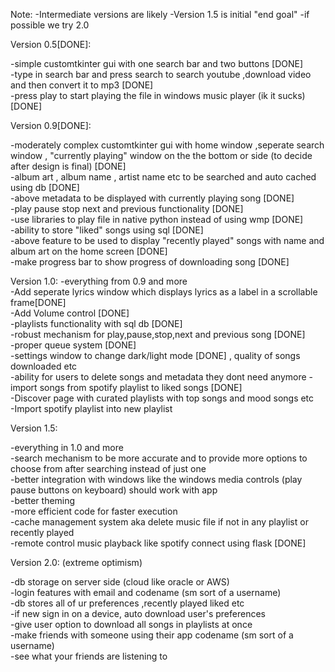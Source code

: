 Note: 
-Intermediate versions are likely
-Version 1.5 is initial "end goal"
-if possible we try 2.0

Version 0.5[DONE]:

-simple customtkinter gui with one search bar and two buttons [DONE]  
-type in search bar and press search to search youtube ,download video and then convert it to mp3 [DONE]  
-press play to start playing the file in windows music player (ik it sucks) [DONE]


Version 0.9[DONE]:

-moderately complex customtkinter gui with home window ,seperate search window , "currently playing" window on the the bottom or side (to decide after design is final) [DONE]  
-album art , album name , artist name etc to be searched and auto cached using db [DONE]  
-above metadata to be displayed with currently playing song [DONE]   
-play pause stop next and previous functionality [DONE]  
-use libraries to play file in native python instead of using wmp [DONE]  
-ability to store "liked" songs using sql [DONE]  
-above feature to be used to display "recently played" songs with name and album art on the home screen [DONE]   
-make progress bar to show progress of downloading song [DONE]  

Version 1.0:
-everything from 0.9 and more  
-Add seperate lyrics window which displays lyrics as a label in a scrollable frame[DONE]  
-Add Volume control [DONE]  
-playlists functionality with sql db [DONE]  
-robust mechanism for play,pause,stop,next and previous song [DONE]  
-proper queue system [DONE]  
-settings window to change dark/light mode [DONE] , quality of songs downloaded etc  
-ability for users to delete songs and metadata they dont need anymore
-import songs from spotify playlist to liked songs [DONE]  
-Discover page with curated playlists with top songs and mood songs etc  
-Import spotify playlist into new playlist

Version 1.5:

-everything in 1.0 and more  
-search mechanism to be more accurate and to provide more options to choose from after searching instead of just one  
-better integration with windows like the windows media controls (play pause buttons on keyboard) should work with app  
-better theming  
-more efficient code for faster execution  
-cache management system aka delete music file if not in any playlist or recently played  
-remote control music playback like spotify connect using flask [DONE]  

Version 2.0:
(extreme optimism)

-db storage on server side (cloud like oracle or AWS)  
-login features with email and codename (sm sort of a username)  
-db stores all of ur preferences ,recently played liked etc   
-if new sign in on a device, auto download user's preferences  
-give user option to download all songs in playlists at once  
-make friends with someone using their app codename (sm sort of a username)  
-see what your friends are listening to  
